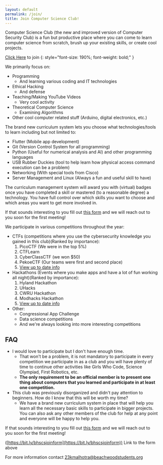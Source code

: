 ```yaml
---
layout: default
permalink: /join/
title: Join Computer Science Club!
---
```


Computer Science Club (the new and improved version of Computer Security Club) is a fun but productive place where you can come to learn computer science from scratch, brush up your existing skills, or create cool projects.

[Click Here](https://bit.ly/bhscsjoinform) to join 
{: style="font-size: 190%; font-weight: bold;" }

We primarily focus on:

- Programming
  - And learning various coding and IT technologies
- Ethical Hacking
  - And defense
- Teaching/Making YouTube Videos
  - Very cool activity
- Theoretical Computer Science
  - Examining Algorithms
- Other cool computer related stuff (Arduino, digital electronics, etc.)

The brand new curriculum system lets you choose what technologies/tools to learn including but not limited to:

- Flutter (Mobile app development)
- Git (Version Control System for all programming)
- Python (Useful for numerical analysis and AI) and other programming languages
- USB Rubber Duckies (tool to help learn how physical access command execution can be a problem)
- Networking (With special tools from Cisco)
- Server Management and Linux (Always a fun and useful skill to have)

The curriculum management system will award you with (virtual) badges once you have completed a skill or mastered (to a reasonable degree) a technology. You have full control over which skills you want to choose and which areas you want to get more involved in.

If that sounds interesting to you fill out [this form](https://bit.ly/bhscsjoinform) and we will reach out to you soon for the first meeting!

We participate in various competitions throughout the year:
- CTFs (competitions where you use the cybersecurity knowledge you gained in this club)(Ranked by importance):
  1. PicoCTF (We were in the top 5%)
  2. CTFLearn
  3. CyberClassCTF (we won $50)
  4. PekoeCTF (Our teams were first and second place)
  5. [View up to date info](/ctfs/)
- Hackathons (Events where you make apps and have a lot of fun working all night)(Ranked by importance):
  1. Hyland Hackathon
  2. UHacks
  3. CWRU Hackathon
  4. Modhacks Hackathon
  5. [View up to date info](/hackathons/)
- Other:
  - Congressional App Challenge
  - Data science competitions
  - And we're always looking into more interesting competitions

## FAQ

- I would love to participate but I don't have enough time.
  - That won't be a problem, it is not mandatory to participate in every competition we participate in as a club and you will have plenty of time to continue other activities like Girls Who Code, Science Olympiad, First Robotics, etc.
  - **The only requirement to be an official member is to present one thing about computers that you learned and participate in at least one competition.**
- This club was previously disorganized and didn't pay attention to beginners. How do I know that this will be worth my time?
  - We have a brand new curriculum system in place that will help you learn all the necessary basic skills to participate in bigger projects. You can also ask any other members of the club for help at any point and everyone will be happy to help you.

If that sounds interesting to you fill out [this form](https://bit.ly/bhscsjoinform) and we will reach out to you soon for the first meeting!

([https://bit.ly/bhscsjoinform](https://bit.ly/bhscsjoinform)) Link to the form above

For more information contact [23kmalhotra@beachwoodstudents.org](mailto:23kmalhotra@beachwoodstudents.org)  


